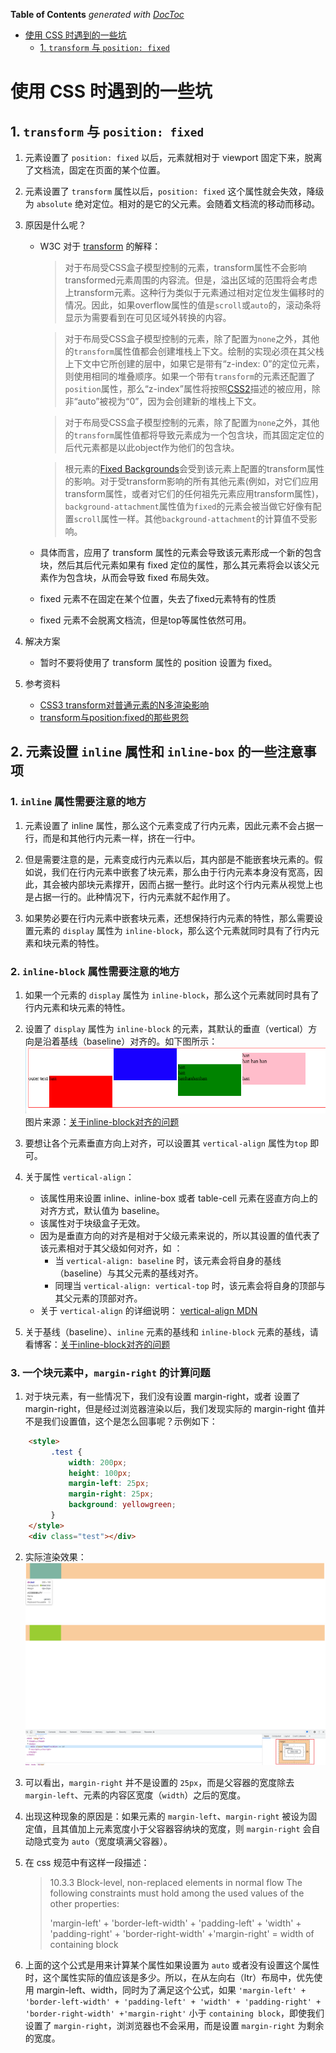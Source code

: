 <!-- START doctoc generated TOC please keep comment here to allow auto update -->
<!-- DON'T EDIT THIS SECTION, INSTEAD RE-RUN doctoc TO UPDATE -->
**Table of Contents**  *generated with [DocToc](https://github.com/thlorenz/doctoc)*

- [使用 CSS 时遇到的一些坑](#%E4%BD%BF%E7%94%A8-css-%E6%97%B6%E9%81%87%E5%88%B0%E7%9A%84%E4%B8%80%E4%BA%9B%E5%9D%91)
  - [1. `transform` 与 `position: fixed`](#1-transform-%E4%B8%8E-position-fixed)

<!-- END doctoc generated TOC please keep comment here to allow auto update -->

# 使用 CSS 时遇到的一些坑

## 1. `transform` 与 `position: fixed`

1. 元素设置了  `position: fixed` 以后，元素就相对于 viewport 固定下来，脱离了文档流，固定在页面的某个位置。

2.  元素设置了  `transform` 属性以后，`position: fixed` 这个属性就会失效，降级为 `absolute` 绝对定位。相对的是它的父元素。会随着文档流的移动而移动。

3. 原因是什么呢？
   - W3C 对于 [transform](https://www.w3.org/TR/css-transforms-1/#transform-property) 的解释：
     > 对于布局受CSS盒子模型控制的元素，transform属性不会影响transformed元素周围的内容流。但是，溢出区域的范围将会考虑上transform元素。这种行为类似于元素通过相对定位发生偏移时的情况。因此，如果overflow属性的值是`scroll`或`auto`的，滚动条将显示为需要看到在可见区域外转换的内容。

     >对于布局受CSS盒子模型控制的元素，除了配置为`none`之外，其他的`transform`属性值都会创建堆栈上下文。绘制的实现必须在其父栈上下文中它所创建的层中，如果它是带有“z-index: 0”的定位元素，则使用相同的堆叠顺序。如果一个带有`transform`的元素还配置了`position`属性，那么“z-index”属性将按照[CSS2](https://www.w3.org/TR/css-transforms-1/#biblio-css2)描述的被应用，除非“auto”被视为“0”，因为会创建新的堆栈上下文。

     >对于布局受CSS盒子模型控制的元素，除了配置为`none`之外，其他的`transform`属性值都将导致元素成为一个包含块，而其固定定位的后代元素都是以此object作为他们的包含块。

      >根元素的[Fixed Backgrounds](https://www.w3.org/TR/css3-background/#fixed0)会受到该元素上配置的transform属性的影响。对于受transform影响的所有其他元素(例如，对它们应用transform属性，或者对它们的任何祖先元素应用transform属性)，  `background-attachment`属性值为`fixed`的元素会被当做它好像有配置`scroll`属性一样。其他`background-attachment`的计算值不受影响。
   - 具体而言，应用了 transform 属性的元素会导致该元素形成一个新的包含块，然后其后代元素如果有 fixed 定位的属性，那么其元素将会以该父元素作为包含块，从而会导致 fixed 布局失效。
   - fixed 元素不在固定在某个位置，失去了fixed元素特有的性质
   - fixed 元素不会脱离文档流，但是top等属性依然可用。

4. 解决方案
   - 暂时不要将使用了 transform 属性的 position 设置为 fixed。

5. 参考资料
   - [CSS3 transform对普通元素的N多渲染影响](https://www.zhangxinxu.com/wordpress/2015/05/css3-transform-affect/)
   - [transform与position:fixed的那些恩怨](https://zhuanlan.zhihu.com/p/95021620)

## 2. 元素设置 `inline` 属性和 `inline-box` 的一些注意事项

### 1. `inline` 属性需要注意的地方

1. 元素设置了 inline 属性，那么这个元素变成了行内元素，因此元素不会占据一行，而是和其他行内元素一样，挤在一行中。

2. 但是需要注意的是，元素变成行内元素以后，其内部是不能嵌套块元素的。假如说，我们在行内元素中嵌套了块元素，那么由于行内元素本身没有宽高，因此，其会被内部块元素撑开，因而占据一整行。此时这个行内元素从视觉上也是占据一行的。此种情况下，行内元素就不起作用了。

3. 如果势必要在行内元素中嵌套块元素，还想保持行内元素的特性，那么需要设置元素的 `display` 属性为 `inline-block`，那么这个元素就同时具有了行内元素和块元素的特性。

### 2. `inline-block` 属性需要注意的地方

1. 如果一个元素的 `display` 属性为 `inline-block`，那么这个元素就同时具有了行内元素和块元素的特性。

2. 设置了 `display` 属性为 `inline-block` 的元素，其默认的垂直（vertical）方向是沿着基线（baseline）对齐的。如下图所示：
   ![img.png](img/inline-block.png)
   图片来源：[关于inline-block对齐的问题](https://www.jianshu.com/p/9e0274e0f9bd)

3. 要想让各个元素垂直方向上对齐，可以设置其 `vertical-align` 属性为`top` 即可。

4. 关于属性 `vertical-align`：
    - 该属性用来设置 inline、inline-box 或者 table-cell 元素在竖直方向上的对齐方式，默认值为 baseline。
    - 该属性对于块级盒子无效。
    - 因为是垂直方向的对齐是相对于父级元素来说的，所以其设置的值代表了该元素相对于其父级如何对齐，如 ：
        - 当 `vertical-align: baseline` 时，该元素会将自身的基线（baseline）与其父元素的基线对齐。
        - 同理当 `vertical-align: vertical-top` 时，该元素会将自身的顶部与其父元素的顶部对齐。
    - 关于 `vertical-align` 的详细说明： [vertical-align MDN](https://developer.mozilla.org/en-US/docs/Web/CSS/vertical-align)

5. 关于基线（baseline）、`inline` 元素的基线和 `inline-block` 元素的基线，请看博客：[关于inline-block对齐的问题](https://www.jianshu.com/p/9e0274e0f9bd)

### 3. 一个块元素中，`margin-right` 的计算问题

1. 对于块元素，有一些情况下，我们没有设置 margin-right，或者 设置了 margin-right，但是经过浏览器渲染以后，我们发现实际的 margin-right 值并不是我们设置值，这个是怎么回事呢？示例如下：
```html
    <style>
         .test {
             width: 200px;
             height: 100px;
             margin-left: 25px;
             margin-right: 25px;
             background: yellowgreen;
         }
    </style>
    <div class="test"></div>
```
2. 实际渲染效果：
   ![img.png](img/margin-right-1.png)
   ![img_1.png](img/margin-right-2.png)

3. 可以看出，`margin-right` 并不是设置的 `25px`，而是父容器的宽度除去 `margin-left`、元素的内容区宽度（`width`）之后的宽度。

4. 出现这种现象的原因是：如果元素的 `margin-left`、`margin-right` 被设为固定值，且其值加上元素宽度小于父容器容纳块的宽度，则 `margin-right` 会自动隐式变为 `auto`（宽度填满父容器）。

5. 在 css 规范中有这样一段描述：
   > 10.3.3 Block-level, non-replaced elements in normal flow
   The following constraints must hold among the used values of the other properties:
   >
   > 'margin-left' + 'border-left-width' + 'padding-left' + 'width' + 'padding-right' + 'border-right-width' +'margin-right' = width of containing block

6. 上面的这个公式是用来计算某个属性如果设置为 `auto` 或者没有设置这个属性时，这个属性实际的值应该是多少。所以，在从左向右（ltr）布局中，优先使用 margin-left、width，同时为了满足这个公式，如果 `'margin-left' + 'border-left-width' + 'padding-left' + 'width' + 'padding-right' + 'border-right-width' +'margin-right'` 小于 `containing block`，即使我们设置了 `margin-right`，浏浏览器也不会采用，而是设置 `margin-right` 为剩余的宽度。
